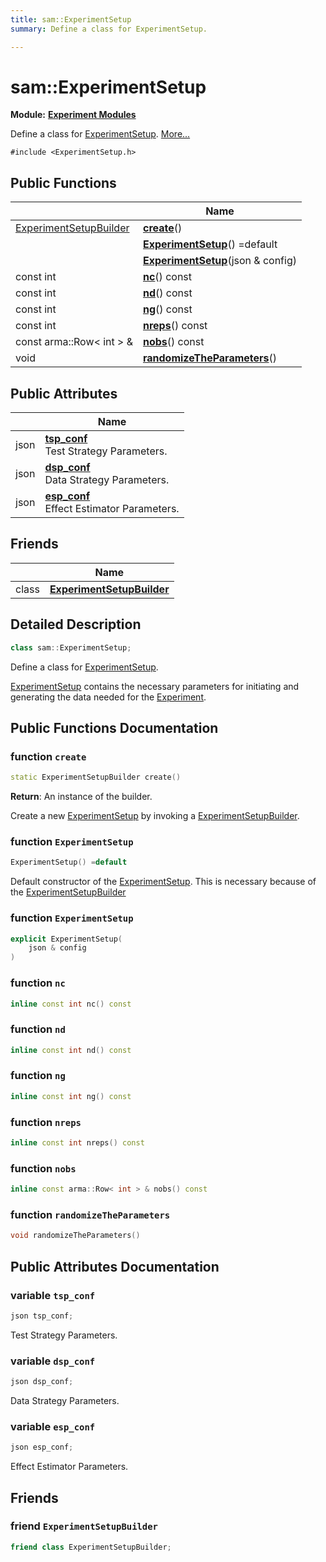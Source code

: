 ```yaml
---
title: sam::ExperimentSetup
summary: Define a class for ExperimentSetup.  

---
```


# sam::ExperimentSetup


**Module:** **[Experiment Modules](/doxygen/Modules/group___experiment/)**

Define a class for [ExperimentSetup]().  [More...](#detailed-description)


`#include <ExperimentSetup.h>`













## Public Functions

|                | Name           |
| -------------- | -------------- |
| [ExperimentSetupBuilder](/doxygen/Classes/classsam_1_1_experiment_setup_builder/) | **[create](/doxygen/Classes/classsam_1_1_experiment_setup/#function-create)**()  |
|  | **[ExperimentSetup](/doxygen/Classes/classsam_1_1_experiment_setup/#function-experimentsetup)**() =default  |
|  | **[ExperimentSetup](/doxygen/Classes/classsam_1_1_experiment_setup/#function-experimentsetup)**(json & config)  |
| const int | **[nc](/doxygen/Classes/classsam_1_1_experiment_setup/#function-nc)**() const  |
| const int | **[nd](/doxygen/Classes/classsam_1_1_experiment_setup/#function-nd)**() const  |
| const int | **[ng](/doxygen/Classes/classsam_1_1_experiment_setup/#function-ng)**() const  |
| const int | **[nreps](/doxygen/Classes/classsam_1_1_experiment_setup/#function-nreps)**() const  |
| const arma::Row< int > & | **[nobs](/doxygen/Classes/classsam_1_1_experiment_setup/#function-nobs)**() const  |
| void | **[randomizeTheParameters](/doxygen/Classes/classsam_1_1_experiment_setup/#function-randomizetheparameters)**()  |


## Public Attributes

|                | Name           |
| -------------- | -------------- |
| json | **[tsp_conf](/doxygen/Classes/classsam_1_1_experiment_setup/#variable-tsp_conf)** <br>Test Strategy Parameters.  |
| json | **[dsp_conf](/doxygen/Classes/classsam_1_1_experiment_setup/#variable-dsp_conf)** <br>Data Strategy Parameters.  |
| json | **[esp_conf](/doxygen/Classes/classsam_1_1_experiment_setup/#variable-esp_conf)** <br>Effect Estimator Parameters.  |


## Friends

|                | Name           |
| -------------- | -------------- |
| class | **[ExperimentSetupBuilder](/doxygen/Classes/classsam_1_1_experiment_setup/#friend-experimentsetupbuilder)**  |




## Detailed Description

```cpp
class sam::ExperimentSetup;
```

Define a class for [ExperimentSetup](). 


























[ExperimentSetup](/doxygen/Classes/classsam_1_1_experiment_setup/) contains the necessary parameters for initiating and generating the data needed for the [Experiment](/doxygen/Classes/classsam_1_1_experiment/). 









## Public Functions Documentation

### function `create`

```cpp
static ExperimentSetupBuilder create()
```








**Return**: An instance of the builder. 



















Create a new [ExperimentSetup](/doxygen/Classes/classsam_1_1_experiment_setup/) by invoking a [ExperimentSetupBuilder](/doxygen/Classes/classsam_1_1_experiment_setup_builder/).


### function `ExperimentSetup`

```cpp
ExperimentSetup() =default
```



























Default constructor of the [ExperimentSetup](/doxygen/Classes/classsam_1_1_experiment_setup/). This is necessary because of the [ExperimentSetupBuilder](/doxygen/Classes/classsam_1_1_experiment_setup_builder/)


### function `ExperimentSetup`

```cpp
explicit ExperimentSetup(
    json & config
)
```





























### function `nc`

```cpp
inline const int nc() const
```





























### function `nd`

```cpp
inline const int nd() const
```





























### function `ng`

```cpp
inline const int ng() const
```





























### function `nreps`

```cpp
inline const int nreps() const
```





























### function `nobs`

```cpp
inline const arma::Row< int > & nobs() const
```





























### function `randomizeTheParameters`

```cpp
void randomizeTheParameters()
```































## Public Attributes Documentation

### variable `tsp_conf`

```cpp
json tsp_conf;
```

Test Strategy Parameters. 




























### variable `dsp_conf`

```cpp
json dsp_conf;
```

Data Strategy Parameters. 




























### variable `esp_conf`

```cpp
json esp_conf;
```

Effect Estimator Parameters. 






























## Friends

### friend `ExperimentSetupBuilder`

```cpp
friend class ExperimentSetupBuilder;
```































